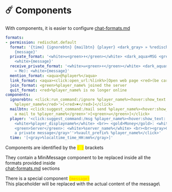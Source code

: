 # ☄️ Components

With components, it is easier to configure [chat-formats.md](chat-formats.md "mention")

```yaml
formats:
- permission: redischat.default
  format: '{time} {ignorebtn} {mailbtn} {player} <dark_gray> » %redischat_chatcolor%
    {message}'
  private_format: '<white>✉<green>⬆</green></white> <dark_aqua>MSG <grey>(Me ➺ <green>%receiver%<grey>):
    <white>{message}'
  receive_private_format: '<white>✉<green>⬇</green></white> <dark_aqua>MSG <grey>(<green>%sender%<grey>
    ➺ Me): <white>{message}'
  mention_format: <aqua>@%player%</aqua>
  link_format: <aqua><click:open_url:%link%>[Open web page <red>(be careful)</red>]</aqua>
  join_format: <green>%player_name% joined the server
  quit_format: <red>%player_name% is no longer online
components:
  ignorebtn: <click:run_command:/ignore %player_name%><hover:show_text:'<red>Ignore
    %player_name%</red>'>[<red>✖</red>]</click>
  mailbtn: <click:suggest_command:/mail send %player_name%><hover:show_text:'<green>Send
    a mail to %player_name%</green>'>[<green>✉</green>]</click>
  player: '<click:suggest_command:/msg %player_name%><hover:show_text:''<gray>Info|</gray>
    <white>%player_displayname%</white> <br>↪ <gold>Money</gold>: <white>%vault_eco_balance%$</white><br>↪
    <green>Server</green>: <white>%server_name%</white> <br><br><gray>Clickto send
    a private message</gray>''>%vault_prefix% %player_name%</click>'
  time: '[<gray>%localtime_time_HH:mm%</gray>]'
```

Components are identified by the <mark style="color:orange;">`{ }`</mark> brackets

They contain a MiniMessage component to be replaced inside all the formats provided inside\
[chat-formats.md](chat-formats.md "mention") sections

There is a special component <mark style="color:orange;">`{message}`</mark>\
This placeholder will be replaced with the actual content of the message\
